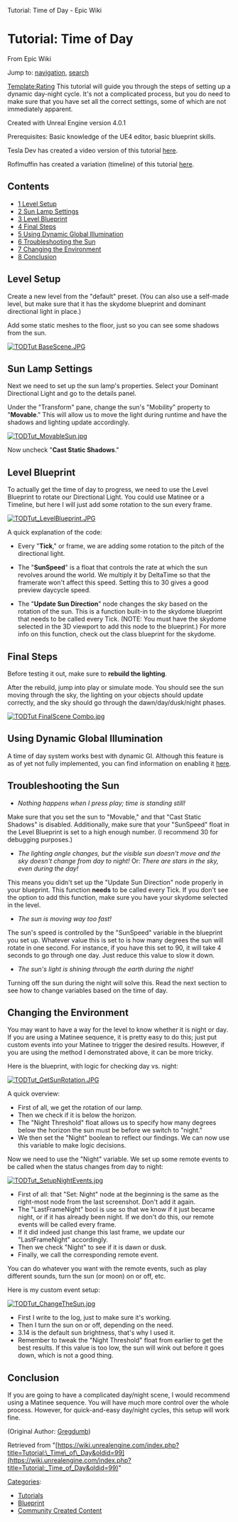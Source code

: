 Tutorial: Time of Day - Epic Wiki             

 

Tutorial: Time of Day
=====================

From Epic Wiki

Jump to: [navigation](#mw-head), [search](#p-search)

[Template:Rating](/index.php?title=Template:Rating&action=edit&redlink=1 "Template:Rating (page does not exist)") This tutorial will guide you through the steps of setting up a dynamic day-night cycle. It's not a complicated process, but you do need to make sure that you have set all the correct settings, some of which are not immediately apparent.

Created with Unreal Engine version 4.0.1

Prerequisites: Basic knowledge of the UE4 editor, basic blueprint skills.

Tesla Dev has created a video version of this tutorial [here](https://www.youtube.com/watch?v=xt_TIYthRUE).

Roflmuffin has created a variation (timeline) of this tutorial [here](https://www.youtube.com/watch?v=BljC7-xMhHQ).

  

Contents
--------

*   [1 Level Setup](#Level_Setup)
*   [2 Sun Lamp Settings](#Sun_Lamp_Settings)
*   [3 Level Blueprint](#Level_Blueprint)
*   [4 Final Steps](#Final_Steps)
*   [5 Using Dynamic Global Illumination](#Using_Dynamic_Global_Illumination)
*   [6 Troubleshooting the Sun](#Troubleshooting_the_Sun)
*   [7 Changing the Environment](#Changing_the_Environment)
*   [8 Conclusion](#Conclusion)

Level Setup
-----------

Create a new level from the "default" preset. (You can also use a self-made level, but make sure that it has the skydome blueprint and dominant directional light in place.)

Add some static meshes to the floor, just so you can see some shadows from the sun.

[![TODTut BaseScene.JPG](https://d3ar1piqh1oeli.cloudfront.net/4/4b/TODTut_BaseScene.JPG/500px-TODTut_BaseScene.JPG)](/index.php?title=File:TODTut_BaseScene.JPG)

  

Sun Lamp Settings
-----------------

Next we need to set up the sun lamp's properties. Select your Dominant Directional Light and go to the details panel.

Under the "Transform" pane, change the sun's "Mobility" property to "**Movable**." This will allow us to move the light during runtime and have the shadows and lighting update accordingly.

[![TODTut_MovableSun.jpg](https://d26ilriwvtzlb.cloudfront.net/9/99/TODTut_MovableSun.jpg)](/index.php?title=File:TODTut_MovableSun.jpg "TODTut_MovableSun.jpg")

Now uncheck "**Cast Static Shadows**."

  

Level Blueprint
---------------

To actually get the time of day to progress, we need to use the Level Blueprint to rotate our Directional Light. You could use Matinee or a Timeline, but here I will just add some rotation to the sun every frame.

[![TODTut_LevelBlueprint.JPG](https://d26ilriwvtzlb.cloudfront.net/3/3b/TODTut_LevelBlueprint.JPG)](/index.php?title=File:TODTut_LevelBlueprint.JPG "TODTut_LevelBlueprint.JPG")

A quick explanation of the code:

*   Every "**Tick**," or frame, we are adding some rotation to the pitch of the directional light.

*   The "**SunSpeed**" is a float that controls the rate at which the sun revolves around the world. We multiply it by DeltaTime so that the framerate won't affect this speed. Setting this to 30 gives a good preview daycycle speed.

*   The "**Update Sun Direction**" node changes the sky based on the rotation of the sun. This is a function built-in to the skydome blueprint that needs to be called every Tick. (NOTE: You must have the skydome selected in the 3D viewport to add this node to the blueprint.) For more info on this function, check out the class blueprint for the skydome.

  

Final Steps
-----------

Before testing it out, make sure to **rebuild the lighting**.

After the rebuild, jump into play or simulate mode. You should see the sun moving through the sky, the lighting on your objects should update correctly, and the sky should go through the dawn/day/dusk/night phases.

[![TODTut FinalScene Combo.jpg](https://d3ar1piqh1oeli.cloudfront.net/e/ec/TODTut_FinalScene_Combo.jpg/1000px-TODTut_FinalScene_Combo.jpg)](/index.php?title=File:TODTut_FinalScene_Combo.jpg)

Using Dynamic Global Illumination
---------------------------------

A time of day system works best with dynamic GI. Although this feature is as of yet not fully implemented, you can find information on enabling it [here](/index.php?title=Light_Propagation_Volumes_GI "Light Propagation Volumes GI").

  

Troubleshooting the Sun
-----------------------

*   _Nothing happens when I press play; time is standing still!_

Make sure that you set the sun to "Movable," and that "Cast Static Shadows" is disabled. Additionally, make sure that your "SunSpeed" float in the Level Blueprint is set to a high enough number. (I recommend 30 for debugging purposes.)

  

*   _The lighting angle changes, but the visible sun doesn't move and the sky doesn't change from day to night!_ Or: _There are stars in the sky, even during the day!_

This means you didn't set up the "Update Sun Direction" node properly in your blueprint. This function **needs** to be called every Tick. If you don't see the option to add this function, make sure you have your skydome selected in the level.

  

*   _The sun is moving way too fast!_

The sun's speed is controlled by the "SunSpeed" variable in the blueprint you set up. Whatever value this is set to is how many degrees the sun will rotate in one second. For instance, if you have this set to 90, it will take 4 seconds to go through one day. Just reduce this value to slow it down.

  

*   _The sun's light is shining through the earth during the night!_

Turning off the sun during the night will solve this. Read the next section to see how to change variables based on the time of day.

  

Changing the Environment
------------------------

You may want to have a way for the level to know whether it is night or day. If you are using a Matinee sequence, it is pretty easy to do this; just put custom events into your Matinee to trigger the desired results. However, if you are using the method I demonstrated above, it can be more tricky.

Here is the blueprint, with logic for checking day vs. night:

[![TODTut_GetSunRotation.JPG](https://d26ilriwvtzlb.cloudfront.net/f/fc/TODTut_GetSunRotation.JPG)](/index.php?title=File:TODTut_GetSunRotation.JPG "TODTut_GetSunRotation.JPG")

A quick overview:

*   First of all, we get the rotation of our lamp.
*   Then we check if it is below the horizon.
*   The "Night Threshold" float allows us to specify how many degrees below the horizon the sun must be before we switch to "night."
*   We then set the "Night" boolean to reflect our findings. We can now use this variable to make logic decisions.

  
Now we need to use the "Night" variable. We set up some remote events to be called when the status changes from day to night:

[![TODTut_SetupNightEvents.jpg](https://d26ilriwvtzlb.cloudfront.net/6/66/TODTut_SetupNightEvents.jpg)](/index.php?title=File:TODTut_SetupNightEvents.jpg "TODTut_SetupNightEvents.jpg")

  

*   First of all: that "Set: Night" node at the beginning is the same as the right-most node from the last screenshot. Don't add it again.
*   The "LastFrameNight" bool is use so that we know if it just became night, or if it has already been night. If we don't do this, our remote events will be called every frame.
*   If it did indeed just change this last frame, we update our "LastFrameNight" accordingly.
*   Then we check "Night" to see if it is dawn or dusk.
*   Finally, we call the corresponding remote event.

  

You can do whatever you want with the remote events, such as play different sounds, turn the sun (or moon) on or off, etc.

Here is my custom event setup:

[![TODTut_ChangeTheSun.jpg](https://d26ilriwvtzlb.cloudfront.net/5/5b/TODTut_ChangeTheSun.jpg)](/index.php?title=File:TODTut_ChangeTheSun.jpg "TODTut_ChangeTheSun.jpg")

  

*   First I write to the log, just to make sure it's working.
*   Then I turn the sun on or off, depending on the need.
*   3.14 is the default sun brightness, that's why I used it.
*   Remember to tweak the "Night Threshold" float from earlier to get the best results. If this value is too low, the sun will wink out before it goes down, which is not a good thing.

  

Conclusion
----------

If you are going to have a complicated day/night scene, I would recommend using a Matinee sequence. You will have much more control over the whole process. However, for quick-and-easy day/night cycles, this setup will work fine.

  
(Original Author: [Gregdumb](/index.php?title=User:Gregdumb&action=edit&redlink=1 "User:Gregdumb (page does not exist)"))

Retrieved from "[https://wiki.unrealengine.com/index.php?title=Tutorial:\_Time\_of\_Day&oldid=99](https://wiki.unrealengine.com/index.php?title=Tutorial:_Time_of_Day&oldid=99)"

[Categories](/index.php?title=Special:Categories "Special:Categories"):

*   [Tutorials](/index.php?title=Category:Tutorials&action=edit&redlink=1 "Category:Tutorials (page does not exist)")
*   [Blueprint](/index.php?title=Category:Blueprint "Category:Blueprint")
*   [Community Created Content](/index.php?title=Category:Community_Created_Content "Category:Community Created Content")